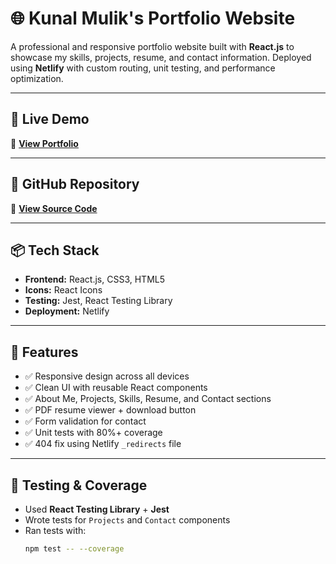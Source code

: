 # 🌐 Kunal Mulik's Portfolio Website

A professional and responsive portfolio website built with **React.js** to showcase my skills, projects, resume, and contact information. Deployed using **Netlify** with custom routing, unit testing, and performance optimization.

---

## 🚀 Live Demo

🔗 **[View Portfolio](https://portfoliobykunal.netlify.app/)**

---

## 📂 GitHub Repository

🔗 **[View Source Code](https://github.com/kunalmulikgithub777/Portfolio)**

---

## 📦 Tech Stack

- **Frontend:** React.js, CSS3, HTML5
- **Icons:** React Icons
- **Testing:** Jest, React Testing Library
- **Deployment:** Netlify

---

## 📄 Features

- ✅ Responsive design across all devices
- ✅ Clean UI with reusable React components
- ✅ About Me, Projects, Skills, Resume, and Contact sections
- ✅ PDF resume viewer + download button
- ✅ Form validation for contact
- ✅ Unit tests with 80%+ coverage
- ✅ 404 fix using Netlify `_redirects` file

---

## 🧪 Testing & Coverage

- Used **React Testing Library** + **Jest**
- Wrote tests for `Projects` and `Contact` components
- Ran tests with:
  ```bash
  npm test -- --coverage
